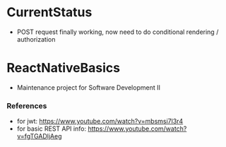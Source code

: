 # CurrentStatus

- POST request finally working, now need to do conditional rendering / authorization

# ReactNativeBasics

- Maintenance project for Software Development II

### References

- for jwt: https://www.youtube.com/watch?v=mbsmsi7l3r4
- for basic REST API info: https://www.youtube.com/watch?v=fgTGADljAeg
